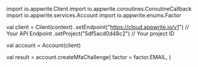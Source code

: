 import io.appwrite.Client
import io.appwrite.coroutines.CoroutineCallback
import io.appwrite.services.Account
import io.appwrite.enums.Factor

val client = Client(context)
    .setEndpoint("https://cloud.appwrite.io/v1") // Your API Endpoint
    .setProject("5df5acd0d48c2") // Your project ID

val account = Account(client)

val result = account.createMfaChallenge(
    factor = factor.EMAIL,
)